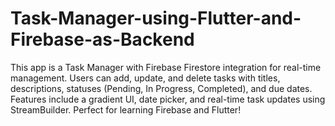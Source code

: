 # Task-Manager-using-Flutter-and-Firebase-as-Backend
This app is a Task Manager with Firebase Firestore integration for real-time management. Users can add, update, and delete tasks with titles, descriptions, statuses (Pending, In Progress, Completed), and due dates. Features include a gradient UI, date picker, and real-time task updates using StreamBuilder. Perfect for learning Firebase and Flutter!
